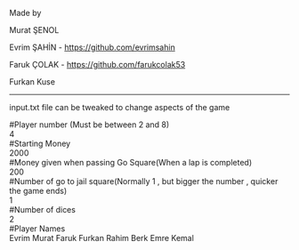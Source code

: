 Made by 

Murat ŞENOL

Evrim ŞAHİN - https://github.com/evrimsahin

Faruk ÇOLAK - https://github.com/farukcolak53

Furkan Kuse

---
input.txt file can be tweaked to change aspects of the game

#Player number (Must be between 2 and 8)  
4  
#Starting Money  
2000  
#Money given when passing Go Square(When a lap is completed)  
200  
#Number of go to jail square(Normally 1 , but bigger the number , quicker the game ends)  
1  
#Number of dices  
2  
#Player Names  
Evrim Murat Faruk Furkan Rahim Berk Emre Kemal  